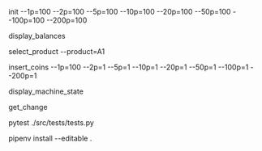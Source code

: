 init --1p=100 --2p=100 --5p=100 --10p=100 --20p=100 --50p=100 --100p=100 --200p=100 

display_balances

select_product --product=A1

insert_coins --1p=100 --2p=1 --5p=1 --10p=1 --20p=1 --50p=1 --100p=1 --200p=1
 
 display_machine_state

 get_change

 pytest ./src/tests/tests.py

 pipenv install --editable .
